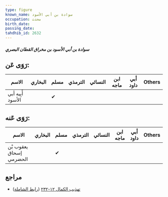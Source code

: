 ```yaml
---
type: figure
known_name: سوادة بن أبي الأسود
occupation: محدث
birth_date:
passing_date:
tahdhib_id: 2632
---
```

##### سوادة بن أبي الأسود بن مخراق القطان البصري

## رَوَى عَن:
| الاسم             | البخاري | مسلم | الترمذي | النسائي | ابن ماجه | أبي داود | Others |
| ----------------- | ------- | ---- | ------- | ------- | -------- | -------- | ------ |
| أَبِيه أبي الأسود |         | ✔    |         |         |          |          |        |
## رَوَى عَنه:
| الاسم                   | البخاري | مسلم | الترمذي | النسائي | ابن ماجه | أبي داود | Others |
| ----------------------- | ------- | ---- | ------- | ------- | -------- | -------- | ------ |
| يعقوب بْن إسحاق الحضرمي |         | ✔    |         |         |          |          |        |
## مراجع
- [تهذيب الكمال ١٢-٢٣٢](obsidian://open?vault=Tahdhib-al-Kamal&file=Figures/٢٦٣٢-سوادة%20بن%20أبي%20الأسود%20بن%20مخراق%20القطان%20البصري) ([رابط الشاملة](https://shamela.ws/book/3722/6005))